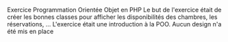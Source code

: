Exercice Programmation Orientée Objet en PHP
Le but de l'exercice était de créer les bonnes classes pour afficher les disponibilités des chambres, les réservations, ...
L'exercice était une introduction à la POO.
Aucun design n'a été mis en place
